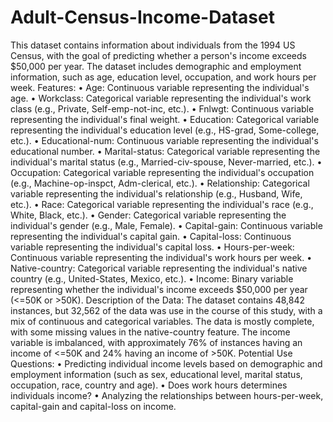 # Adult-Census-Income-Dataset
This dataset contains information about individuals from the 1994 US Census, with the goal of predicting whether a person's income exceeds $50,000 per year. The dataset includes demographic and employment information, such as age, education level, occupation, and work hours per week.
Features:
•	Age: Continuous variable representing the individual's age.
•	Workclass: Categorical variable representing the individual's work class (e.g., Private, Self-emp-not-inc, etc.).
•	Fnlwgt: Continuous variable representing the individual's final weight.
•	Education: Categorical variable representing the individual's education level (e.g., HS-grad, Some-college, etc.).
•	Educational-num: Continuous variable representing the individual's educational number. 
•	Marital-status: Categorical variable representing the individual's marital status (e.g., Married-civ-spouse, Never-married, etc.).
•	Occupation: Categorical variable representing the individual's occupation (e.g., Machine-op-inspct, Adm-clerical, etc.).
•	Relationship: Categorical variable representing the individual's relationship (e.g., Husband, Wife, etc.).
•	Race: Categorical variable representing the individual's race (e.g., White, Black, etc.).
•	Gender: Categorical variable representing the individual's gender (e.g., Male, Female).
•	Capital-gain: Continuous variable representing the individual's capital gain.
•	Capital-loss: Continuous variable representing the individual's capital loss.
•	Hours-per-week: Continuous variable representing the individual's work hours per week.
•	Native-country: Categorical variable representing the individual's native country (e.g., United-States, Mexico, etc.).
•	Income: Binary variable representing whether the individual's income exceeds $50,000 per year (<=50K or >50K).
Description of the Data:
The dataset contains 48,842 instances, but 32,562 of the data was use in the course of this study, with a mix of continuous and categorical variables. The data is mostly complete, with some missing values in the native-country feature. The income variable is imbalanced, with approximately 76% of instances having an income of <=50K and 24% having an income of >50K.
Potential Use Questions:
•	Predicting individual income levels based on demographic and employment information (such as sex, educational level, marital status, occupation, race, country and age).
•	Does work hours determines individuals income?
•	Analyzing the relationships between hours-per-week, capital-gain and capital-loss on income.

